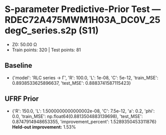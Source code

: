 # S-parameter Predictive-Prior Test — RDEC72A475MWM1H03A_DC0V_25degC_series.s2p (S11)
- Z0: 50.00 Ω
- Train points: 320  |  Test points: 81

## Baseline
- {'model': 'RLC series -> Γ', 'R': 100.0, 'L': 1e-08, 'C': 5e-12, 'train_MSE': 0.8938533625896637, 'test_MSE': 0.8883741587115423}

## UFRF Prior
- {'R': 150.0, 'L': 1.5000000000000002e-08, 'C': 7.5e-12, 'a': 0.2, 'phi': 0.0, 'train_MSE': np.float64(0.8813504883139698), 'test_MSE': 0.8747914948653355, 'improvement_percent': 1.5289350453311876}
**Held-out improvement:** 1.53%